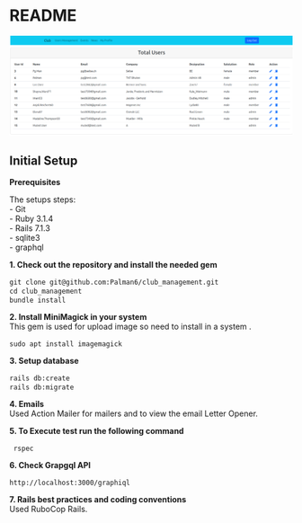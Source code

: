 # README

![Alt text](image.png)
## Initial Setup   

**Prerequisites**  

The setups steps:  
    - Git  
    - Ruby 3.1.4  
    - Rails 7.1.3  
    - sqlite3   
    - graphql 

**1. Check out the repository and install the needed gem** 

```
git clone git@github.com:Palman6/club_management.git
cd club_management
bundle install
```

**2. Install MiniMagick in your system**  
This gem is used for upload image so need to install in a system  .

``` 
sudo apt install imagemagick
```

**3. Setup database**  
```
rails db:create
rails db:migrate
```

**4. Emails**  
 Used Action Mailer for mailers and to view the email Letter Opener.

**5. To Execute test run the following command** 
```
 rspec
```

**6. Check Grapgql API** 
```
http://localhost:3000/graphiql
```

**7. Rails best practices and coding conventions**  
 Used RuboCop Rails.